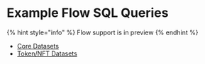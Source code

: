 # Example Flow SQL Queries

{% hint style="info" %}
Flow support is in preview
{% endhint %}

* [Core Datasets](core-datasets.md)
* [Token/NFT Datasets](token-nft-datasets.md)
